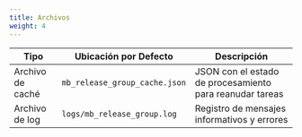 ```yaml
---
title: Archivos
weight: 4
---
```


|Tipo|Ubicación por Defecto|Descripción|
|---|---|---|
|Archivo de caché|`mb_release_group_cache.json`|JSON con el estado de procesamiento para reanudar tareas|
|Archivo de log|`logs/mb_release_group.log`|Registro de mensajes informativos y errores|